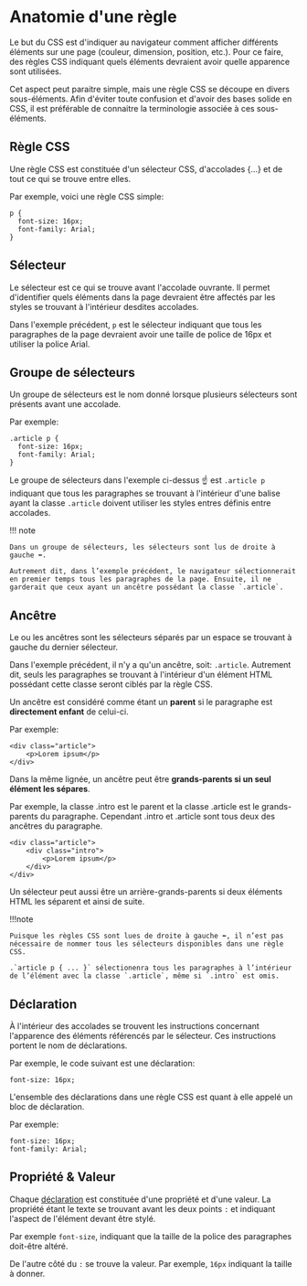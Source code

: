 # Anatomie d'une règle
Le but du CSS est d'indiquer au navigateur comment afficher différents éléments sur une page (couleur, dimension, position, etc.). Pour ce faire, des règles CSS indiquant quels éléments devraient avoir quelle apparence sont utilisées.

Cet aspect peut paraitre simple, mais une règle CSS se découpe en divers sous-éléments. Afin d'éviter toute confusion et d'avoir des bases solide en CSS, il est préférable de connaitre la terminologie associée à ces sous-éléments.

## Règle CSS

Une règle CSS est constituée d'un sélecteur CSS, d'accolades {…} et de tout ce qui se trouve entre elles.

Par exemple, voici une règle CSS simple:

```
p {
  font-size: 16px;
  font-family: Arial;
}
```
## Sélecteur

Le sélecteur est ce qui se trouve avant l'accolade ouvrante. Il permet d'identifier quels éléments dans la page devraient être affectés par les styles se trouvant à l'intérieur desdites accolades.

Dans l'exemple précédent, `p` est le sélecteur indiquant que tous les paragraphes de la page devraient avoir une taille de police de 16px et utiliser la police Arial.

## Groupe de sélecteurs
Un groupe de sélecteurs est le nom donné lorsque plusieurs sélecteurs sont présents avant une accolade.

Par exemple:

```
.article p {
  font-size: 16px;
  font-family: Arial;
}
```

Le groupe de sélecteurs dans l'exemple ci-dessus ☝️ est `.article p` indiquant que tous les paragraphes se trouvant à l'intérieur d'une balise ayant la classe `.article` doivent utiliser les styles entres définis entre accolades.

!!! note

    Dans un groupe de sélecteurs, les sélecteurs sont lus de droite à gauche ⬅️.

    Autrement dit, dans l’exemple précédent, le navigateur sélectionnerait en premier temps tous les paragraphes de la page. Ensuite, il ne garderait que ceux ayant un ancêtre possédant la classe `.article`.

## Ancêtre
Le ou les ancêtres sont les sélecteurs séparés par un espace se trouvant à gauche du dernier sélecteur.

Dans l'exemple précédent, il n'y a qu'un ancêtre, soit: `.article`. Autrement dit, seuls les paragraphes se trouvant à l'intérieur d'un élément HTML possédant cette classe seront ciblés par la règle CSS.

Un ancêtre est considéré comme étant un **parent** si le paragraphe est **directement enfant** de celui-ci.

Par exemple:

```
<div class="article">
    <p>Lorem ipsum</p>
</div>
```

Dans la même lignée, un ancêtre peut être **grands-parents si un seul élément les sépares**.

Par exemple, la classe .intro est le parent et la classe .article est le grands-parents du paragraphe. Cependant .intro et .article sont tous deux des ancêtres du paragraphe.

```
<div class="article">
    <div class="intro">
        <p>Lorem ipsum</p>
    </div>
</div>
```

Un sélecteur peut aussi être un arrière-grands-parents si deux éléments HTML les séparent et ainsi de suite.

!!!note

    Puisque les règles CSS sont lues de droite à gauche ⬅️, il n’est pas nécessaire de nommer tous les sélecteurs disponibles dans une règle CSS.

    .`article p { ... }` sélectionenra tous les paragraphes à l’intérieur de l’élément avec la classe `.article`, même si `.intro` est omis.

## Déclaration

À l'intérieur des accolades se trouvent les instructions concernant l'apparence des éléments référencés par le sélecteur. Ces instructions portent le nom de déclarations.

Par exemple, le code suivant est une déclaration:

```
font-size: 16px;
```

L'ensemble des déclarations dans une règle CSS est quant à elle appelé un bloc de déclaration.

Par exemple:

```
font-size: 16px;
font-family: Arial;
```

## Propriété & Valeur

Chaque <u>déclaration</u> est constituée d'une propriété et d'une valeur. La propriété étant le texte se trouvant avant les deux points `:` et indiquant l'aspect de l'élément devant être stylé.

Par exemple `font-size`, indiquant que la taille de la police des paragraphes doit-être altéré.

De l'autre côté du `:` se trouve la valeur. Par exemple, `16px` indiquant la taille à donner.
